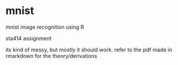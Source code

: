 # mnist
mnist image recognition using R 

sta414 assignment

its kind of messy, but mostly it should work. refer to the pdf made in rmarkdown for the theory/derivations
